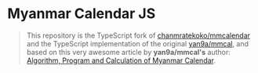 # Myanmar Calendar JS

> This repository is the TypeScript fork of [chanmratekoko/mmcalendar](https://github.com/chanmratekoko/mmcalendar) and the TypeScript implementation of the original [yan9a/mmcal](https://github.com/yan9a/mmcal), and based on this very awesome article by **yan9a/mmcal's** author: [Algorithm, Program and Calculation of Myanmar Calendar](https://cool-emerald.blogspot.com/2013/06/algorithm-program-and-calculation-of.html).

